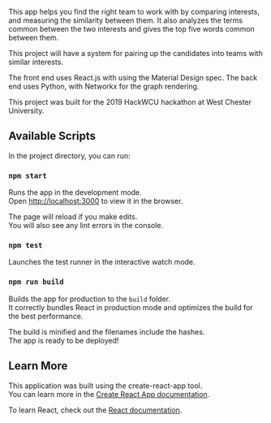 This app helps you find the right team to work with by comparing interests, and measuring the similarity between them. It also analyzes the terms common between the two interests and gives the top five words common between them. <br>

This project will have a system for pairing up the candidates into teams with similar interests.<br>

The front end uses React.js with using the Material Design spec. The back end uses Python, with Networkx for the graph rendering.<br>

This project was built for the 2019 HackWCU hackathon at West Chester University.

## Available Scripts

In the project directory, you can run:

### `npm start`

Runs the app in the development mode.<br>
Open [http://localhost:3000](http://localhost:3000) to view it in the browser.

The page will reload if you make edits.<br>
You will also see any lint errors in the console.

### `npm test`

Launches the test runner in the interactive watch mode.<br>

### `npm run build`

Builds the app for production to the `build` folder.<br>
It correctly bundles React in production mode and optimizes the build for the best performance.

The build is minified and the filenames include the hashes.<br>
The app is ready to be deployed!


## Learn More

This application was built using the create-react-app tool.<br>
You can learn more in the [Create React App documentation](https://facebook.github.io/create-react-app/docs/getting-started).

To learn React, check out the [React documentation](https://reactjs.org/).
